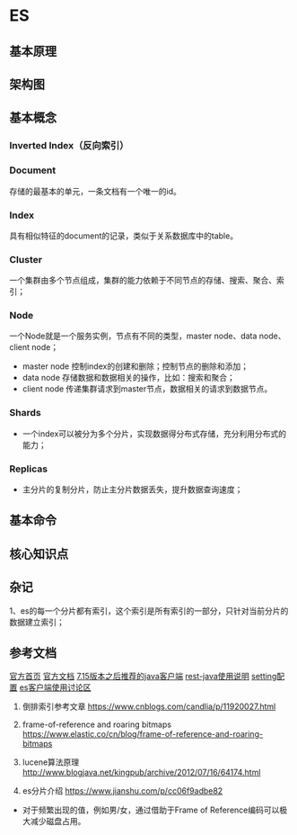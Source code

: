 # ES

## 基本原理

## 架构图

## 基本概念

### Inverted Index（反向索引）

### Document
存储的最基本的单元，一条文档有一个唯一的id。

### Index
具有相似特征的document的记录，类似于关系数据库中的table。

### Cluster
一个集群由多个节点组成，集群的能力依赖于不同节点的存储、搜索、聚合、索引；

### Node
一个Node就是一个服务实例，节点有不同的类型，master node、data node、client node；
- master node
  控制index的创建和删除；控制节点的删除和添加；
- data node
  存储数据和数据相关的操作，比如：搜索和聚合；
- client node
  传递集群请求到master节点，数据相关的请求到数据节点。

### Shards
- 一个index可以被分为多个分片，实现数据得分布式存储，充分利用分布式的能力；

### Replicas
- 主分片的复制分片，防止主分片数据丢失，提升数据查询速度；

## 基本命令

## 核心知识点

## 杂记
1、es的每一个分片都有索引，这个索引是所有索引的一部分，只针对当前分片的数据建立索引；


## 参考文档
[官方首页](https://www.elastic.co/cn/)
[官方文档](https://www.elastic.co/guide/index.html)
[7.15版本之后推荐的java客户端](https://www.elastic.co/guide/en/elasticsearch/client/java-api-client/7.17/installation.html)
[rest-java使用说明](https://juejin.cn/post/7046759829255225351)
[setting配置](https://www.elastic.co/guide/en/elasticsearch/reference/current/index-modules.html#index-number-of-shards)
[es客户端使用讨论区](https://discuss.elastic.co/latest)

1. 倒排索引参考文章
https://www.cnblogs.com/candlia/p/11920027.html

2. frame-of-reference and roaring bitmaps
https://www.elastic.co/cn/blog/frame-of-reference-and-roaring-bitmaps

3. lucene算法原理
http://www.blogjava.net/kingpub/archive/2012/07/16/64174.html

4. es分片介绍
https://www.jianshu.com/p/cc06f9adbe82

- 对于频繁出现的值，例如男/女，通过借助于Frame of Reference编码可以极大减少磁盘占用。
